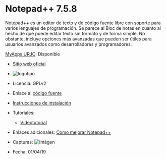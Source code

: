# Notepad++ 7.5.8
Notepad++ es un editor de texto y de código fuente libre con soporte para varios lenguajes de programación. Se parece al Bloc de notas en cuanto al hecho de que puede editar texto sin formato y de forma simple. No obstante, incluye opciones más avanzadas que pueden ser útiles para usuarios avanzados como desarrolladores y programadores. 

[MyApps URJC](https://myapps.urjc.es/): Disponible

* [Sitio web oficial](https://notepad-plus-plus.org/)

* ![logotipo](https://upload.wikimedia.org/wikipedia/commons/0/0f/Notepad%2B%2B_Logo.png) 

* Licencia: GPLv2

* Enlace al [código fuente](https://github.com/notepad-plus-plus/notepad-plus-plus)

* [Instrucciones de instalación](https://www.fdi.ucm.es/profesor/luis/fp/devtools/Notepad.html)

* Tutoriales:
  * [Videotutorial](https://www.youtube.com/playlist?list=PLFeH_-HrQ3vuQAwx8n_xZe6xF2lm52UwS) 

* Enlaces adicionales: [Como mejorar Notepad++](https://www.youtube.com/playlist?list=PLWO_rDmzqxWI--PPvYFL4YFZR9RkNnmV3) 

* Capturas: ![Imágen](https://notepad-plus-plus.org/assets/images/scsh/scsh_gui_verticalDocList.png)

* Fecha: 01/04/19
 
